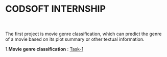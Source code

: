 <h1>CODSOFT INTERNSHIP</h1>
<br>
<br>
The first project is movie genre classification, which can predict the genre of a movie based on its plot summary or other textual information.
<br>

1.<b>Movie genre classification</b> : <a href='Task1_MovieGenreClassification.ipynb'>Task-1</a>
